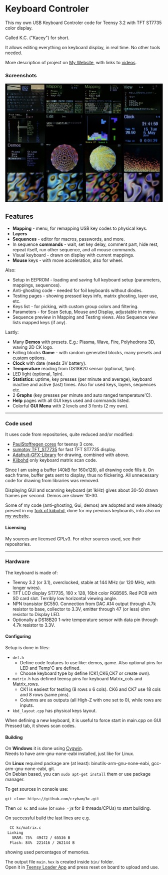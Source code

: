 Keyboard Controler
==================

This my own USB Keyboard Controler code for Teensy 3.2 with TFT ST7735 color display.

Called K.C. ("Kacey") for short.

It allows editing everything on keyboard display, in real time. No other tools needed.

More description of project on [My Website](http://cryham.tuxfamily.org/portfolio/2018-k-c-controller), with links to [videos](https://www.youtube.com/channel/UC9-gc9xgEeuSSKB8_dESLGw/videos).

### Screenshots

![](https://raw.githubusercontent.com/cryham/kc/master/screens.jpg)

## Features

* **Mapping** - menu, for remapping USB key codes to physical keys.
* **Layers**
* **Sequences** - editor for macros, passwords, and more.
* In sequence **commands** - wait, set key delay, comment part, hide rest, repeat itself, run other sequence, and all mouse commands.
* Visual keyboard - drawn on display with current mappings.
* **Mouse** keys - with move acceleration, also for wheel.

Also:
* Setup in EEPROM - loading and saving full keyboard setup (parameters, mappings, sequences).
* Anti-ghosting code - needed for foil keyboards without diodes.
* Testing pages - showing pressed keys info, matrix ghosting, layer use, etc.
* Keys list - for picking, with custom group colors and filtering.
* Parameters - for Scan Setup, Mouse and Display, adjustable in menu.
* Sequence preview in Mapping and Testing views. Also Sequence view lists mapped keys (if any).

Lastly:
* Many **Demos** with presets. E.g.: Plasma, Wave, Fire, Polyhedrons 3D, waving 2D CK logo.
* Falling blocks **Game** - with random generated blocks, many presets and custom options.
* **Clock** with date (needs 3V battery).
* **Temperature** reading from DS18B20 sensor (optional, 1pin).
* LED light (optional, 1pin).
* **Statistics**: uptime, key presses (per minute and average), keyboard inactive and active (last) times. Also for used keys, layers, sequences etc.
* 2 **Graphs** (key presses per minute and auto ranged temperature'C).
* **Help** pages with all GUI keys used and commands listed.
* Colorful **GUI Menu** with 2 levels and 3 fonts (2 my own).

---

### Code used

It uses code from repositories, quite reduced and/or modified:
* [PaulStoffregen cores](https://github.com/PaulStoffregen/cores/tree/master/teensy3) for teensy 3 core.
* [sumotoy TFT_ST7735](https://github.com/sumotoy/TFT_ST7735/tree/1.0p1) for fast TFT ST7735 display.
* [Adafruit-GFX-Library](https://github.com/adafruit/Adafruit-GFX-Library) for drawing, combined with above.
* [Kiibohd](https://github.com/kiibohd/controller) only keyboard matrix scan code.

Since I am using a buffer (40kB for 160x128), all drawing code fills it. On each frame, buffer gets sent to display, thus no flickering.
All unnecessary code for drawing from libraries was removed.

Displaying GUI and scanning keyboard (at 1kHz) gives about 30-50 drawn frames per second. Demos are slower 10-30.

Some of my code (anti-ghosting, Gui, demos) are adopted and were already present in my [fork of kiibohd](https://github.com/cryham/controller),
done for my previous keyboards, info also on [my website](http://cryham.tuxfamily.org/portfolio/crystal-keyboard-3-and-4).

#### Licensing

My sources are licensed GPLv3. For other sources used, see their repositories.

---

### Hardware

The keyboard is made of:
* Teensy 3.2 (or 3.1), overclocked, stable at 144 MHz (or 120 MHz, with longer wires).
* TFT LCD display ST7735, 160 x 128, 16bit color RGB565. Red PCB with SD card slot. Terribly low horizontal viewing angle.
* NPN transistor BC550. Connection from DAC A14 output through 4.7k resistor to base, collector to 3.3V, emitter through 47 (or less) ohm resistor to Display LED.
* Optionally a DS18B20 1-wire temperature sensor with data pin through 4.7k resistor to 3.3V.

#### Configuring

Setup is done in files:
* `def.h`
  * Define code features to use like: demos, game. Also optional pins for LED and Temp'C are defined.
  * Choose keyboard type by define (CK1,CK6,CK7 or create own).
* `matrix.h` has defined teensy pins for keyboard Matrix_cols and Matrix_rows.
  * CK1 is easiest for testing (8 rows x 6 cols). CK6 and CK7 use 18 cols and 8 rows (same pins).
  * Columns are as outputs (all High-Z with one set to 0), while rows are inputs.
* `kbd_layout.cpp` has physical keys layout.

When defining a new keyboard, it is useful to force start in main.cpp on GUI Pressed tab, it shows scan codes.

#### Building

On **Windows** it is done using [Cygwin](https://www.cygwin.com/).  
Needs to have arm-gnu-none-eabi installed, just like for Linux.

On **Linux** required package are (at least): binutils-arm-gnu-none-eabi, gcc-arm-gnu-none-eabi, git.  
On Debian based, you can `sudo apt-get install` them or use package manager.


To get sources in console use:
```
git clone https://github.com/cryham/kc.git
```
Then `cd kc` and `make` (or `make -j8` for 8 threads/CPUs) to start building.

On successful build the last lines are e.g.
```
  CC kc/matrix.c
 Linking 
   SRAM: 75%  49472 / 65536 B
  Flash: 84%  221416 / 262144 B
```
showing used percentages of memories.

The output file `main.hex` is created inside `bin/` folder.  
Open it in [Teensy Loader App](https://www.pjrc.com/teensy/loader.html) and press reset on board to upload and use.
